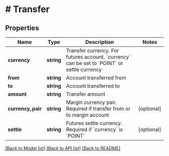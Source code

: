 # # Transfer

## Properties

Name | Type | Description | Notes
------------ | ------------- | ------------- | -------------
**currency** | **string** | Transfer currency. For futures account, &#x60;currency&#x60; can be set to &#x60;POINT&#x60; or settle currency | 
**from** | **string** | Account transferred from | 
**to** | **string** | Account transferred to | 
**amount** | **string** | Transfer amount | 
**currency_pair** | **string** | Margin currency pair. Required if transfer from or to margin account | [optional] 
**settle** | **string** | Futures settle currency. Required if &#x60;currency&#x60; is &#x60;POINT&#x60; | [optional] 

[[Back to Model list]](../../README.md#documentation-for-models) [[Back to API list]](../../README.md#documentation-for-api-endpoints) [[Back to README]](../../README.md)
